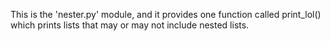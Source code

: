 This is the 'nester.py' module, and it provides one function called
print_lol() which prints lists that may or may not include nested lists.
